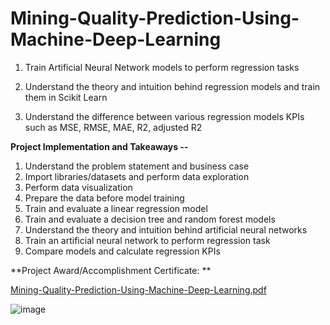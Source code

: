 # Mining-Quality-Prediction-Using-Machine-Deep-Learning

1. Train Artificial Neural Network models to perform regression tasks

2. Understand the theory and intuition behind regression models and train them in Scikit Learn

3. Understand the difference between various regression models KPIs such as MSE, RMSE, MAE, R2, adjusted R2



**Project Implementation and Takeaways --**

1. Understand the problem statement and business case 
2. Import libraries/datasets and perform data exploration 
3. Perform data visualization 
4. Prepare the data before model training 
5. Train and evaluate a linear regression model 
6. Train and evaluate a decision tree and random forest models
7. Understand the theory and intuition behind artificial neural networks 
8. Train an artificial neural network to perform regression task 
9. Compare models and calculate regression KPIs 


**Project Award/Accomplishment Certificate: ** 

[ Mining-Quality-Prediction-Using-Machine-Deep-Learning.pdf](https://github.com/Pikachu0405/Mining-Quality-Prediction-Using-Machine-Deep-Learning/files/7634473/Mining-Quality-Prediction-Using-Machine-Deep-Learning.pdf)

![image](https://user-images.githubusercontent.com/93926742/144249195-54fe3f8d-3504-4cee-a764-52accd4ea665.png)

